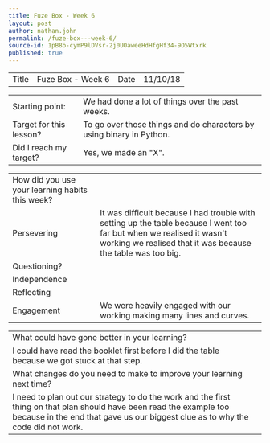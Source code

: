 ```yaml
---
title: Fuze Box - Week 6
layout: post
author: nathan.john
permalink: /fuze-box---week-6/
source-id: 1pB8o-cymP9lDVsr-2j0UOaweeHdHfgHf34-9O5Wtxrk
published: true
---
```

<table>
  <tr>
    <td>Title</td>
    <td>Fuze Box - Week 6</td>
    <td>Date</td>
    <td>11/10/18</td>
  </tr>
</table>


<table>
  <tr>
    <td>Starting point:</td>
    <td>We had done a lot of things over the past weeks.</td>
  </tr>
  <tr>
    <td>Target for this lesson?</td>
    <td>To go over those things and do characters by using binary in Python.</td>
  </tr>
  <tr>
    <td>Did I reach my target? </td>
    <td>Yes, we made an "X".</td>
  </tr>
</table>


<table>
  <tr>
    <td>How did you use your learning habits this week?</td>
    <td></td>
  </tr>
  <tr>
    <td>Persevering</td>
    <td>It was difficult because I had trouble with setting up the table because I went too far but when we realised it wasn't working we realised that it was because the table was too big.</td>
  </tr>
  <tr>
    <td>Questioning?</td>
    <td></td>
  </tr>
  <tr>
    <td>Independence</td>
    <td></td>
  </tr>
  <tr>
    <td>Reflecting</td>
    <td></td>
  </tr>
  <tr>
    <td>Engagement</td>
    <td>We were heavily engaged with our working making many lines and curves.</td>
  </tr>
</table>


<table>
  <tr>
    <td>What could have gone better in your learning?</td>
    <td></td>
  </tr>
  <tr>
    <td>I could have read the booklet first before I did the table because we got stuck at that step.</td>
    <td></td>
  </tr>
  <tr>
    <td>What changes do you need to make to improve your learning next time?</td>
    <td></td>
  </tr>
  <tr>
    <td>I need to plan out our strategy to do the work and the first thing on that plan should have been read the example too because in the end that gave us our biggest clue as to why the code did not work.</td>
    <td></td>
  </tr>
</table>


